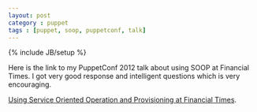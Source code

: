 ```yaml
---
layout: post
category : puppet
tags : [puppet, soop, puppetconf, talk]
---
```

{% include JB/setup %}

Here is the link to my PuppetConf 2012 talk about using SOOP at Financial Times.  I got very good response
and intelligent questions which is very encouraging.

[Using Service Oriented Operation and Provisioning at Financial Times](http://www.slideshare.net/emekamosanya/using-service-oriented-operation-and-provisioning-at-financial-times).

